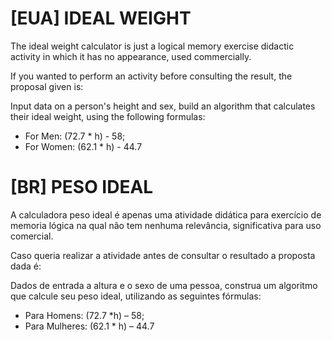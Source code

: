 # [EUA] IDEAL WEIGHT

The ideal weight calculator is just a logical memory exercise didactic activity in which it has no appearance, used commercially.

If you wanted to perform an activity before consulting the result, the proposal given is:

Input data on a person's height and sex, build an algorithm that calculates their ideal weight, using the following formulas:

- For Men: (72.7 * h) - 58;
- For Women: (62.1 * h) - 44.7

# [BR] PESO IDEAL

A calculadora peso ideal é apenas uma atividade didática para exercício de memoria lógica na qual não tem nenhuma relevância, significativa para uso comercial. 

Caso queria realizar a atividade antes de consultar o resultado a proposta dada é: 

Dados de entrada a altura e o sexo de uma pessoa, construa um algoritmo que calcule seu peso ideal, utilizando as seguintes fórmulas:  

- Para Homens: (72.7 *h) – 58;  
 - Para Mulheres: (62.1 * h) – 44.7
